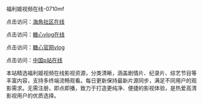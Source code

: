 福利姬视频在线-0710mf

点击访问：<a href="https://heiliaowt0d7p.pages.dev">海角社区在线</a>

点击访问：<a href="https://heiliaoga6s9v.pages.dev">糖心vlog在线</a>

点击访问：<a href="https://heiliaoow5kzm.pages.dev">糖心官网vlog</a>

点击访问：<a href="https://heilia2dmwwy.pages.dev">中国p站在线</a>

本站精选福利姬视频在线影视资源，分类清晰，涵盖剧情片、纪录片、综艺节目等丰富内容，支持多终端流畅观看。每日更新保持最新片源同步，满足不同用户的观影需求。无需注册，即点即播，致力于打造更纯净、便捷的影视体验，是热爱高清影视用户的优质选择。

<span style="display:none;">[Canonical link](https://github.com/rf20250710/rf13)</span>
